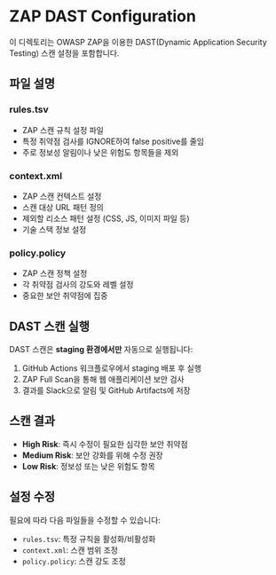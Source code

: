 # ZAP DAST Configuration

이 디렉토리는 OWASP ZAP을 이용한 DAST(Dynamic Application Security Testing) 스캔 설정을 포함합니다.

## 파일 설명

### rules.tsv
- ZAP 스캔 규칙 설정 파일
- 특정 취약점 검사를 IGNORE하여 false positive를 줄임
- 주로 정보성 알림이나 낮은 위험도 항목들을 제외

### context.xml
- ZAP 스캔 컨텍스트 설정
- 스캔 대상 URL 패턴 정의
- 제외할 리소스 패턴 설정 (CSS, JS, 이미지 파일 등)
- 기술 스택 정보 설정

### policy.policy
- ZAP 스캔 정책 설정
- 각 취약점 검사의 강도와 레벨 설정
- 중요한 보안 취약점에 집중

## DAST 스캔 실행

DAST 스캔은 **staging 환경에서만** 자동으로 실행됩니다:

1. GitHub Actions 워크플로우에서 staging 배포 후 실행
2. ZAP Full Scan을 통해 웹 애플리케이션 보안 검사
3. 결과를 Slack으로 알림 및 GitHub Artifacts에 저장

## 스캔 결과

- **High Risk**: 즉시 수정이 필요한 심각한 보안 취약점
- **Medium Risk**: 보안 강화를 위해 수정 권장
- **Low Risk**: 정보성 또는 낮은 위험도 항목

## 설정 수정

필요에 따라 다음 파일들을 수정할 수 있습니다:

- `rules.tsv`: 특정 규칙을 활성화/비활성화
- `context.xml`: 스캔 범위 조정
- `policy.policy`: 스캔 강도 조정